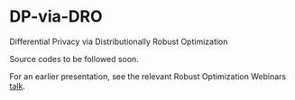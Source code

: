 # DP-via-DRO
Differential Privacy via Distributionally Robust Optimization

Source codes to be followed soon.

For an earlier presentation, see the relevant Robust Optimization Webinars [talk](https://youtu.be/HIfNWrQ-NS4).
